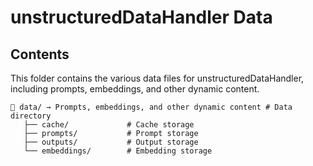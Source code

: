 # unstructuredDataHandler Data

## Contents

This folder contains the various data files for unstructuredDataHandler, including prompts, embeddings, and other dynamic content.
```
📁 data/ → Prompts, embeddings, and other dynamic content # Data directory
   ├── cache/             # Cache storage
   ├── prompts/           # Prompt storage
   ├── outputs/           # Output storage
   └── embeddings/        # Embedding storage
```